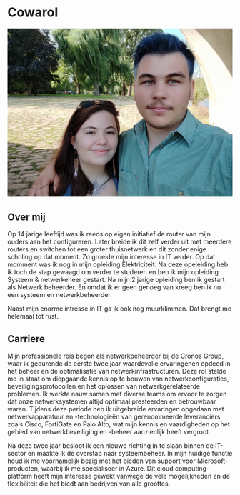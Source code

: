# Cowarol

![Bedar Profile picture](../_assets/images/cowarol/cowarol.png)

## Over mij

Op 14 jarige leeftijd was ik reeds op eigen initiatief de router van mijn ouders aan het
configureren. Later breide ik dit zelf verder uit met meerdere routers en switchen tot een
groter thuisnetwerk en dit zonder enige scholing op dat moment. Zo groeide mijn interesse in IT
verder. Op dat momment was ik nog in mijn opleiding Elektriciteit.
Na deze opeleiding heb ik toch de stap gewaagd om verder te studeren en ben ik mijn opleiding Systeem & netwerkeheer gestart.
Na mijn 2 jarige opleiding ben ik gestart als Netwerk beheerder. En omdat ik er geen genoeg van kreeg ben ik nu een systeem en netwerkbeheerder.

Naast mijn enorme intresse in IT ga ik ook nog muurklimmen. Dat brengt me helemaal tot rust.


## Carriere
Mijn professionele reis begon als netwerkbeheerder bij de Cronos Group, waar ik gedurende de eerste twee jaar waardevolle ervaringenen opdeed in het beheer en de optimalisatie van netwerkinfrastructuren. Deze rol stelde me in staat om diepgaande kennis op te bouwen van netwerkconfiguraties, beveiligingsprotocollen en het oplossen van netwerkgerelateerde problemen. Ik werkte nauw samen met diverse teams om ervoor te zorgen dat onze netwerksystemen altijd optimaal presteerden en betrouwbaar waren. Tijdens deze periode heb ik uitgebreide ervaringen opgedaan met netwerkapparatuur en -technologieën van gerenommeerde leveranciers zoals Cisco, FortiGate en Palo Alto, wat mijn kennis en vaardigheden op het gebied van netwerkbeveiliging en -beheer aanzienlijk heeft vergroot.

Na deze twee jaar besloot ik een nieuwe richting in te slaan binnen de IT-sector en maakte ik de overstap naar systeembeheer. In mijn huidige functie houd ik me voornamelijk bezig met het bieden van support voor Microsoft-producten, waarbij ik me specialiseer in Azure. Dit cloud computing-platform heeft mijn interesse gewekt vanwege de vele mogelijkheden en de flexibiliteit die het biedt aan bedrijven van alle groottes.